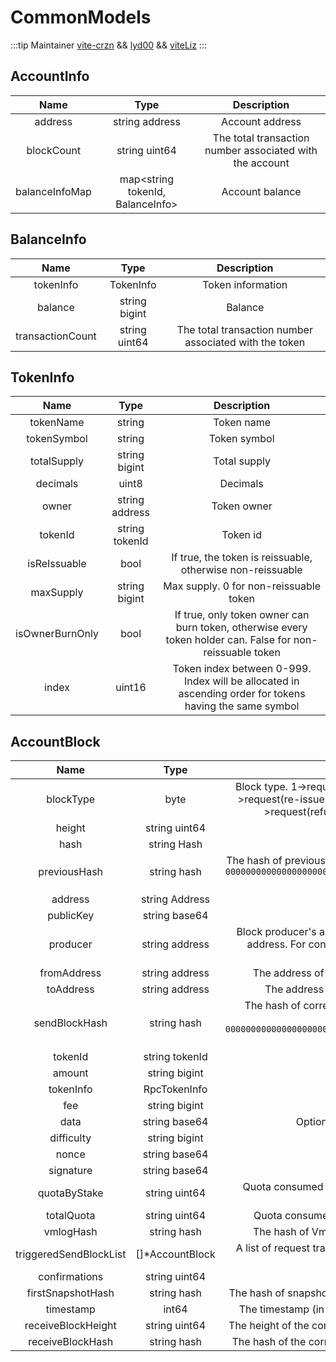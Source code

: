 # CommonModels
:::tip Maintainer
[vite-crzn](https://github.com/vite-crzn) && [lyd00](https://github.com/lyd00) && [viteLiz](https://github.com/viteLiz)
:::

## AccountInfo
|  Name  | Type | Description |
|:------------:|:-----------:|:-----:|
| address | string address| Account address |
| blockCount | string uint64| The total transaction number associated with the account |
| balanceInfoMap | map<string tokenId, BalanceInfo> | Account balance |

## BalanceInfo
|  Name  | Type | Description |
|:------------:|:-----------:|:-----:|
| tokenInfo | TokenInfo | Token information |
| balance | string bigint| Balance |
| transactionCount | string uint64| The total transaction number associated with the token |

## TokenInfo
|  Name  | Type | Description |
|:------------:|:-----------:|:-----:|
| tokenName |  string | Token name |
| tokenSymbol | string | Token symbol |
| totalSupply | string bigint | Total supply |
| decimals | uint8 | Decimals |
| owner | string address | Token owner |
| tokenId | string tokenId | Token id |
| isReIssuable | bool | If true, the token is reissuable, otherwise non-reissuable |
| maxSupply | string bigint | Max supply. 0 for non-reissuable token |
| isOwnerBurnOnly | bool | If true, only token owner can burn token, otherwise every token holder can. False for non-reissuable token |
| index | uint16 | Token index between 0-999. Index will be allocated in ascending order for tokens having the same symbol |

## AccountBlock
|  Name  | Type | Description |
|:------------:|:-----------:|:-----:|
| blockType | byte | Block type. 1->request(create contract). 2->request(transfer). 3->request(re-issue token). 4->response. 5->response(failed). 6->request(refund by contract). 7->response(genesis). |
| height | string uint64 | Block height |
| hash | string Hash | Transaction hash |
| previousHash | string hash | The hash of previous transaction. For the first transaction of account, `0000000000000000000000000000000000000000000000000000000000000000` is filled |
| address| string Address | Account address|
| publicKey| string base64 | Public key |
| producer |string address | Block producer's address. For user account, producer is account address. For contract account, producer is the supernode of delegate consensus group |
| fromAddress |string address | The address of the account the transaction was sent from |
| toAddress|string address | The address of the account the transaction is sent to |
| sendBlockHash | string  hash | The hash of corresponding request transaction. For response transaction only. `0000000000000000000000000000000000000000000000000000000000000000` is filled in for request |
| tokenId |string tokenId | Token id |
| amount |string bigint | Transfer amount |
| tokenInfo | RpcTokenInfo| Token info |
| fee | string bigint | Fee |
| data | string base64| Optional data the transaction may carry |
| difficulty | string bigint | PoW difficulty |
| nonce | string base64 | PoW nonce |
| signature | string base64 | Signature |
| quotaByStake | string uint64 | Quota consumed by the transaction, excluding quota obtained through PoW |
| totalQuota | string uint64 | Quota consumed by the transaction. PoW quota included. |
| vmlogHash | string hash  | The hash of Vmlog generated by smart contract response |
| triggeredSendBlockList | []*AccountBlock | A list of request transactions sent from within the block. RS block only |
| confirmations |string uint64 | Confirmation number |
| firstSnapshotHash | string hash | The hash of snapshot block by which the transaction is snapshotted |
| timestamp | int64 | The timestamp (in second) when the transaction is snapshotted |
| receiveBlockHeight | string uint64 | The height of the corresponding response transaction. Request only |
| receiveBlockHash | string hash | The hash of the corresponding response transaction. Request only |
